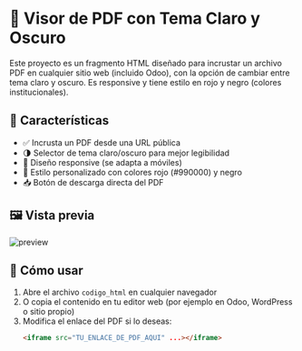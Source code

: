 # 📘 Visor de PDF con Tema Claro y Oscuro

Este proyecto es un fragmento HTML diseñado para incrustar un archivo PDF en cualquier sitio web (incluido Odoo), con la opción de cambiar entre tema claro y oscuro. Es responsive y tiene estilo en rojo y negro (colores institucionales).

## 🚀 Características

- ✅ Incrusta un PDF desde una URL pública
- 🌗 Selector de tema claro/oscuro para mejor legibilidad
- 📱 Diseño responsive (se adapta a móviles)
- 🎨 Estilo personalizado con colores rojo (#990000) y negro
- 📥 Botón de descarga directa del PDF

## 🖼️ Vista previa

![preview](https://via.placeholder.com/800x400.png?text=Vista+previa+del+visor+PDF)

## 🧰 Cómo usar

1. Abre el archivo `codigo_html` en cualquier navegador
2. O copia el contenido en tu editor web (por ejemplo en Odoo, WordPress o sitio propio)
3. Modifica el enlace del PDF si lo deseas:
   ```html
   <iframe src="TU_ENLACE_DE_PDF_AQUI" ...></iframe>
